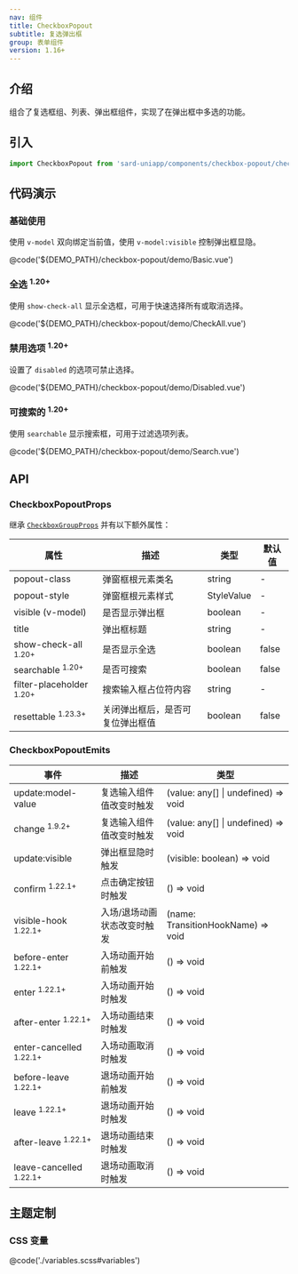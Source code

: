 ```yaml
---
nav: 组件
title: CheckboxPopout
subtitle: 复选弹出框
group: 表单组件
version: 1.16+
---
```


## 介绍

组合了复选框组、列表、弹出框组件，实现了在弹出框中多选的功能。

## 引入

```ts
import CheckboxPopout from 'sard-uniapp/components/checkbox-popout/checkbox-popout.vue'
```

## 代码演示

### 基础使用

使用 `v-model` 双向绑定当前值，使用 `v-model:visible` 控制弹出框显隐。

@code('${DEMO_PATH}/checkbox-popout/demo/Basic.vue')

### 全选 <sup>1.20+</sup>

使用 `show-check-all` 显示全选框，可用于快速选择所有或取消选择。

@code('${DEMO_PATH}/checkbox-popout/demo/CheckAll.vue')

### 禁用选项 <sup>1.20+</sup>

设置了 `disabled` 的选项可禁止选择。

@code('${DEMO_PATH}/checkbox-popout/demo/Disabled.vue')

### 可搜索的 <sup>1.20+</sup>

使用 `searchable` 显示搜索框，可用于过滤选项列表。

@code('${DEMO_PATH}/checkbox-popout/demo/Search.vue')

## API

### CheckboxPopoutProps

继承 [`CheckboxGroupProps`](./checkbox#CheckboxGroupProps) 并有以下额外属性：

| 属性                                | 描述                             | 类型       | 默认值 |
| ----------------------------------- | -------------------------------- | ---------- | ------ |
| popout-class                        | 弹窗框根元素类名                 | string     | -      |
| popout-style                        | 弹窗框根元素样式                 | StyleValue | -      |
| visible (v-model)                   | 是否显示弹出框                   | boolean    | -      |
| title                               | 弹出框标题                       | string     | -      |
| show-check-all <sup>1.20+</sup>     | 是否显示全选                     | boolean    | false  |
| searchable <sup>1.20+</sup>         | 是否可搜索                       | boolean    | false  |
| filter-placeholder <sup>1.20+</sup> | 搜索输入框占位符内容             | string     | -      |
| resettable <sup>1.23.3+</sup>       | 关闭弹出框后，是否可复位弹出框值 | boolean    | false  |

### CheckboxPopoutEmits

| 事件                               | 描述                        | 类型                                |
| ---------------------------------- | --------------------------- | ----------------------------------- |
| update:model-value                 | 复选输入组件值改变时触发    | (value: any[] \| undefined) => void |
| change <sup>1.9.2+</sup>           | 复选输入组件值改变时触发    | (value: any[] \| undefined) => void |
| update:visible                     | 弹出框显隐时触发            | (visible: boolean) => void          |
| confirm <sup>1.22.1+</sup>         | 点击确定按钮时触发          | () => void                          |
| visible-hook <sup>1.22.1+</sup>    | 入场/退场动画状态改变时触发 | (name: TransitionHookName) => void  |
| before-enter <sup>1.22.1+</sup>    | 入场动画开始前触发          | () => void                          |
| enter <sup>1.22.1+</sup>           | 入场动画开始时触发          | () => void                          |
| after-enter <sup>1.22.1+</sup>     | 入场动画结束时触发          | () => void                          |
| enter-cancelled <sup>1.22.1+</sup> | 入场动画取消时触发          | () => void                          |
| before-leave <sup>1.22.1+</sup>    | 退场动画开始前触发          | () => void                          |
| leave <sup>1.22.1+</sup>           | 退场动画开始时触发          | () => void                          |
| after-leave <sup>1.22.1+</sup>     | 退场动画结束时触发          | () => void                          |
| leave-cancelled <sup>1.22.1+</sup> | 退场动画取消时触发          | () => void                          |

## 主题定制

### CSS 变量

@code('./variables.scss#variables')
